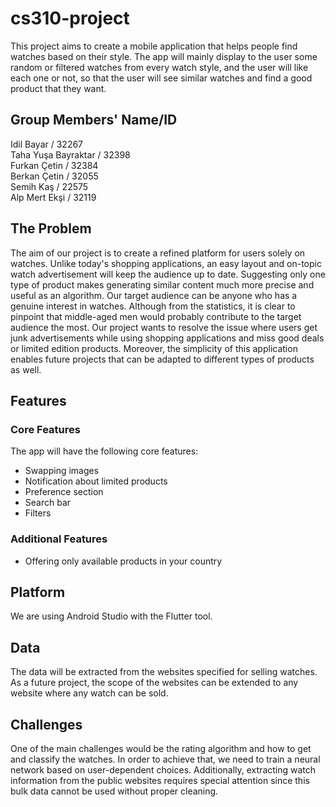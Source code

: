 # cs310-project
This project aims to create a mobile application that helps people find watches based on their style. The app will mainly display to the user some random or filtered watches from every watch style, and the user will like each one or not, so that the user will see similar watches and find a good product that they want.

## Group Members' Name/ID
Idil Bayar / 32267 \
Taha Yuşa Bayraktar / 32398\
Furkan Çetin / 32384 \
Berkan Çetin / 32055 \
Semih Kaş / 22575 \
Alp Mert Ekşi / 32119 

## The Problem
The aim of our project is to create a refined platform for users solely on watches. Unlike today's shopping applications, an easy layout and on-topic watch advertisement will keep the audience up to date. Suggesting only one type of product makes generating similar content much more precise and useful as an algorithm. Our target audience can be anyone who has a genuine interest in watches. Although from the statistics, it is clear to pinpoint that middle-aged men would probably contribute to the target audience the most. Our project wants to resolve the issue where users get junk advertisements while using shopping applications and miss good deals or limited edition products. Moreover, the simplicity of this application enables future projects that can be adapted to different types of products as well.
## Features
### Core Features 
The app will have the following core features:
- Swapping images
- Notification about limited products
- Preference section
-  Search bar
-  Filters
### Additional Features
- Offering only available products in your country
## Platform
We are using Android Studio with the Flutter tool.
## Data
The data will be extracted from the websites specified for selling watches. As a future project, the scope of the websites can be extended to any website where any watch can be sold.
## Challenges
One of the main challenges would be the rating algorithm and how to get and classify the watches. In order to achieve that, we need to train a neural network based on user-dependent choices. Additionally, extracting watch information from the public websites requires special attention since this bulk data cannot be used without proper cleaning.

